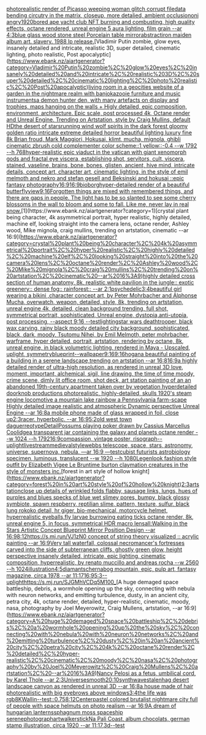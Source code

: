 [photorealistic render of Picasso weeping woman glitch corrupt file](https://www.ebank.nz/aiartgenerator?category=photorealistic%20render%20of%20Picasso%20weeping%20woman%20glitch%20corrupt%20file)[data bending circutry in the matrix, closeup, more detalied, ambient occlusion](https://www.ebank.nz/aiartgenerator?category=data%20bending%20circutry%20in%20the%20matrix%2C%20closeup%2C%20more%20detalied%2C%20ambient%20occlusion)[oni angry](https://www.ebank.nz/aiartgenerator?category=oni%20angry)[1920](https://www.ebank.nz/aiartgenerator?category=1920)[bored ape yacht club NFT burning and combusting, high quality effects, octane rendered, unreal engine 5 aura lighting, film grain --ar 4:3](https://www.ebank.nz/aiartgenerator?category=bored%20ape%20yacht%20club%20NFT%20burning%20and%20combusting%2C%20high%20quality%20effects%2C%20octane%20rendered%2C%20unreal%20engine%205%20aura%20lighting%2C%20film%20grain%20--ar%204%3A3)[blue glass  wood stone steel Porcelain table mirror](https://www.ebank.nz/aiartgenerator?category=blue%20glass%20%20wood%20stone%20steel%20Porcelain%20table%20mirror)[abstract](https://www.ebank.nz/aiartgenerator?category=abstract)[iron maiden album art. slavery. 1988 lp release.](https://www.ebank.nz/aiartgenerator?category=iron%20maiden%20album%20art.%20slavery.%201988%20lp%20release.)[Vladimir Putin zombie, glow eyes, insanely detailed and intricate, realistic 3D, super detailed, cinematic lighting, photo realistic, Post apocalyptic](https://www.ebank.nz/aiartgenerator?category=Vladimir%20Putin%20zombie%2C%20glow%20eyes%2C%20insanely%20detailed%20and%20intricate%2C%20realistic%203D%2C%20super%20detailed%2C%20cinematic%20lighting%2C%20photo%20realistic%2C%20Post%20apocalyptic)[living room in a geocities website of a garden in the nightmare realm with banjokazooie furniture and music instruments](https://www.ebank.nz/aiartgenerator?category=living%20room%20in%20a%20geocities%20website%20of%20a%20garden%20in%20the%20nightmare%20realm%20with%20banjokazooie%20furniture%20and%20music%20instruments)[a demon hunter den, with many artefacts on display and trophies, maps hanging on the walls + Higly detailed, epic composition, environment, architecture. Epic scale, post processed 4k, Octane render and Unreal Engine. Trending on Artstation, style by Craig Mullins, default HD](https://www.ebank.nz/aiartgenerator?category=a%20demon%20hunter%20den%2C%20with%20many%20artefacts%20on%20display%20and%20trophies%2C%20maps%20hanging%20on%20the%20walls%20%2B%20Higly%20detailed%2C%20epic%20composition%2C%20environment%2C%20architecture.%20Epic%20scale%2C%20post%20processed%204k%2C%20Octane%20render%20and%20Unreal%20Engine.%20Trending%20on%20Artstation%2C%20style%20by%20Craig%20Mullins%2C%20default%20HD)[the desert of stars](https://www.ebank.nz/aiartgenerator?category=the%20desert%20of%20stars)[running wind wolf spirits in the dark forest gloomy golden ratio intricate extreme detailed horror beautiful lighting luxury fine 8k Brian froud, Mark Maggiori, Hokusai, klimt, mucha, mignola, ghibli cinematic zbrush cold complementer color scheme::1 yellow::-0.4 --w 1792 --h 768](https://www.ebank.nz/aiartgenerator?category=running%20wind%20wolf%20spirits%20in%20the%20dark%20forest%20gloomy%20golden%20ratio%20intricate%20extreme%20detailed%20horror%20beautiful%20lighting%20luxury%20fine%208k%20Brian%20froud%2C%20Mark%20Maggiori%2C%20Hokusai%2C%20klimt%2C%20mucha%2C%20mignola%2C%20ghibli%20cinematic%20zbrush%20cold%20complementer%20color%20scheme%3A%3A1%20yellow%3A%3A-0.4%20--w%201792%20--h%20768)[hyper-realistic epic viaduct in the vatican with giant xenomorph gods and fractal eye viscera, establishing shot, servitors, cult, viscera, stained, vaseline, brains, bone, bones, glisten, ancient, hive mind, intricate details, concept art, character art, cinematic lighting, in the style of emil melmoth and nekro and stefan gesell and Beksinski and hokusai ::epic fantasy photography](https://www.ebank.nz/aiartgenerator?category=hyper-realistic%20epic%20viaduct%20in%20the%20vatican%20with%20giant%20xenomorph%20gods%20and%20fractal%20eye%20viscera%2C%20establishing%20shot%2C%20servitors%2C%20cult%2C%20viscera%2C%20stained%2C%20vaseline%2C%20brains%2C%20bone%2C%20bones%2C%20glisten%2C%20ancient%2C%20hive%20mind%2C%20intricate%20details%2C%20concept%20art%2C%20character%20art%2C%20cinematic%20lighting%2C%20in%20the%20style%20of%20emil%20melmoth%20and%20nekro%20and%20stefan%20gesell%20and%20Beksinski%20and%20hokusai%20%3A%3Aepic%20fantasy%20photography)[16:9](https://www.ebank.nz/aiartgenerator?category=16%3A9)[16:9](https://www.ebank.nz/aiartgenerator?category=16%3A9)[bioborg](https://www.ebank.nz/aiartgenerator?category=bioborg)[hyper-detailed render of a beautiful butterfly](https://www.ebank.nz/aiartgenerator?category=hyper-detailed%20render%20of%20a%20beautiful%20butterfly)[view](https://www.ebank.nz/aiartgenerator?category=view)[9:16](https://www.ebank.nz/aiartgenerator?category=9%3A16)[Forgotten things are mixed with remembered things, and there are gaps in people. The light has to be so slanted to see some cherry blossoms in the wall to bloom and some to fall. Like me, never lay in real snow.](https://www.ebank.nz/aiartgenerator?category=Forgotten%20things%20are%20mixed%20with%20remembered%20things%2C%20and%20there%20are%20gaps%20in%20people.%20The%20light%20has%20to%20be%20so%20slanted%20to%20see%20some%20cherry%20blossoms%20in%20the%20wall%20to%20bloom%20and%20some%20to%20fall.%20Like%20me%2C%20never%20lay%20in%20real%20snow.)[1](https://www.ebank.nz/aiartgenerator?category=1)[crystal plant being character, 4k asymmetrical portrait, hyper realistic, highly detailed, machine elf, looking straight into the camera lens, octane render, Ashley wood, Mike mignola, craig mullins, trending on artstation, cinematic --ar 16:9](https://www.ebank.nz/aiartgenerator?category=crystal%20plant%20being%20character%2C%204k%20asymmetrical%20portrait%2C%20hyper%20realistic%2C%20highly%20detailed%2C%20machine%20elf%2C%20looking%20straight%20into%20the%20camera%20lens%2C%20octane%20render%2C%20Ashley%20wood%2C%20Mike%20mignola%2C%20craig%20mullins%2C%20trending%20on%20artstation%2C%20cinematic%20--ar%2016%3A9)[highly detailed cross section of human anatomy, 8k, realistic,](https://www.ebank.nz/aiartgenerator?category=highly%20detailed%20cross%20section%20of%20human%20anatomy%2C%208k%2C%20realistic%2C)[white pavilion in the jungle:: exotic greenery:: dense fog:: rainforest:: --ar 2:1](https://www.ebank.nz/aiartgenerator?category=white%20pavilion%20in%20the%20jungle%3A%3A%20exotic%20greenery%3A%3A%20dense%20fog%3A%3A%20rainforest%3A%3A%20--ar%202%3A1)[psychedelic](https://www.ebank.nz/aiartgenerator?category=psychedelic)[3:4](https://www.ebank.nz/aiartgenerator?category=3%3A4)[beautiful girl wearing a bikini ,character concept art, by Peter Mohrbacher and Alphonse Mucha, overwatch, weapon, detailed, style, 8k, trending on artstation, unreal engine 4k, detailed, clean background trending, full shot, symmetrical portrait, sophisticated, Unreal engine, dystopia,anti-utopia, post processing, --aspect 9:16 --test](https://www.ebank.nz/aiartgenerator?category=beautiful%20girl%20wearing%20a%20bikini%20%2Ccharacter%20concept%20art%2C%20by%20Peter%20Mohrbacher%20and%20Alphonse%20Mucha%2C%20overwatch%2C%20weapon%2C%20detailed%2C%20style%2C%208k%2C%20trending%20on%20artstation%2C%20unreal%20engine%204k%2C%20detailed%2C%20clean%20background%20trending%2C%20full%20shot%2C%20symmetrical%20portrait%2C%20sophisticated%2C%20Unreal%20engine%2C%20dystopia%2Canti-utopia%2C%20post%20processing%2C%20--aspect%209%3A16%20--test)[lighting](https://www.ebank.nz/aiartgenerator?category=lighting)[star wars deathtrooper, black wax carving, rainy black moody detailed city background, sophisticated, black, dark, moody, Tsutomu Nihei, by Emil Melmoth, peter mohrbacher, warframe, hyper detailed, portrait, artstation, rendering by octane, 8k, unreal engine, in black volumetric lighting, rendered in Maya - Upscaled, uplight, symmetry](https://www.ebank.nz/aiartgenerator?category=star%20wars%20deathtrooper%2C%20black%20wax%20carving%2C%20rainy%20black%20moody%20detailed%20city%20background%2C%20sophisticated%2C%20black%2C%20dark%2C%20moody%2C%20Tsutomu%20Nihei%2C%20by%20Emil%20Melmoth%2C%20peter%20mohrbacher%2C%20warframe%2C%20hyper%20detailed%2C%20portrait%2C%20artstation%2C%20rendering%20by%20octane%2C%208k%2C%20unreal%20engine%2C%20in%20black%20volumetric%20lighting%2C%20rendered%20in%20Maya%20-%20Upscaled%2C%20uplight%2C%20symmetry)[blue](https://www.ebank.nz/aiartgenerator?category=blue)[print](https://www.ebank.nz/aiartgenerator?category=print)[--wallpaper](https://www.ebank.nz/aiartgenerator?category=--wallpaper)[9:16](https://www.ebank.nz/aiartgenerator?category=9%3A16)[9:16](https://www.ebank.nz/aiartgenerator?category=9%3A16)[hogan](https://www.ebank.nz/aiartgenerator?category=hogan)[a beautiful painting of a building in a serene landscape,trending on artstation --ar 16:8](https://www.ebank.nz/aiartgenerator?category=a%20beautiful%20painting%20of%20a%20building%20in%20a%20serene%20landscape%2Ctrending%20on%20artstation%20--ar%2016%3A8)[16:9](https://www.ebank.nz/aiartgenerator?category=16%3A9)[a highly detailed render of ultra-high resolution, as rendered in unreal 3D love, moment, important, alchemical, sigil, line drawing, the time of time moody, crime scene, dimly lit office room, shot deck, art station painting of an an abandoned 19th-century apartment taken over by vegetation hyperdetailed doorknob productions photorealistic, highly-detailed, skulls 1920's steam engine locomotive a mountain lake rainbow a Pennsylvania farm-scape Highly detailed image realistic and atmospheric Dynamic perspective Unreal Engine --ar 16:8](https://www.ebank.nz/aiartgenerator?category=a%20highly%20detailed%20render%20of%20ultra-high%20resolution%2C%20as%20rendered%20in%20unreal%203D%20love%2C%20moment%2C%20important%2C%20alchemical%2C%20sigil%2C%20line%20drawing%2C%20the%20time%20of%20time%20moody%2C%20crime%20scene%2C%20dimly%20lit%20office%20room%2C%20shot%20deck%2C%20art%20station%20painting%20of%20an%20an%20abandoned%2019th-century%20apartment%20taken%20over%20by%20vegetation%20hyperdetailed%20doorknob%20productions%20photorealistic%2C%20highly-detailed%2C%20skulls%201920%27s%20steam%20engine%20locomotive%20a%20mountain%20lake%20rainbow%20a%20Pennsylvania%20farm-scape%20Highly%20detailed%20image%20realistic%20and%20atmospheric%20Dynamic%20perspective%20Unreal%20Engine%20--ar%2016%3A8)[a mobile phone made of glass wrapped in foil, close up](https://www.ebank.nz/aiartgenerator?category=a%20mobile%20phone%20made%20of%20glass%20wrapped%20in%20foil%2C%20close%20up)[2:3](https://www.ebank.nz/aiartgenerator?category=2%3A3)[racer.  hyperbolic.  --ar 16:9](https://www.ebank.nz/aiartgenerator?category=racer.%20%20hyperbolic.%20%20--ar%2016%3A9)[5:2](https://www.ebank.nz/aiartgenerator?category=5%3A2)[old west town daguerreotype](https://www.ebank.nz/aiartgenerator?category=old%20west%20town%20daguerreotype)[Detail](https://www.ebank.nz/aiartgenerator?category=Detail)[Possums playing poker drawn by Cassius Marcellus Coolidge](https://www.ebank.nz/aiartgenerator?category=Possums%20playing%20poker%20drawn%20by%20Cassius%20Marcellus%20Coolidge)[a transparent jar containing the galaxy,and planets octane render --w 1024 --h 1792](https://www.ebank.nz/aiartgenerator?category=a%20transparent%20jar%20containing%20the%20galaxy%2Cand%20planets%20octane%20render%20--w%201024%20--h%201792)[16:9](https://www.ebank.nz/aiartgenerator?category=16%3A9)[compassion, vintage poster, risograph](https://www.ebank.nz/aiartgenerator?category=compassion%2C%20vintage%20poster%2C%20risograph)[--uplight](https://www.ebank.nz/aiartgenerator?category=--uplight)[livestream](https://www.ebank.nz/aiartgenerator?category=livestream)[medieval](https://www.ebank.nz/aiartgenerator?category=medieval)[style](https://www.ebank.nz/aiartgenerator?category=style)[webbs telescope, space, stars, astronomy, universe, supernova, nebula, —ar 16:9 —test](https://www.ebank.nz/aiartgenerator?category=webbs%20telescope%2C%20space%2C%20stars%2C%20astronomy%2C%20universe%2C%20supernova%2C%20nebula%2C%20%E2%80%94ar%2016%3A9%20%E2%80%94test)[cubist futurists astrobiology specimen, luminous, translucent --w 1920 --h 1080](https://www.ebank.nz/aiartgenerator?category=cubist%20futurists%20astrobiology%20specimen%2C%20luminous%2C%20translucent%20--w%201920%20--h%201080)[Legenlook fashion style outfit by Elizabeth Vigee Le Brun](https://www.ebank.nz/aiartgenerator?category=Legenlook%20fashion%20style%20outfit%20by%20Elizabeth%20Vigee%20Le%20Brun)[time burton claymation creatures in the style of monsters inc.](https://www.ebank.nz/aiartgenerator?category=time%20burton%20claymation%20creatures%20in%20the%20style%20of%20monsters%20inc.)[forest in art style of hollow knight](https://www.ebank.nz/aiartgenerator?category=forest%20in%20art%20style%20of%20hollow%20knight)[2:3](https://www.ebank.nz/aiartgenerator?category=2%3A3)[artstation](https://www.ebank.nz/aiartgenerator?category=artstation)[close up details of wrinkled folds flabby, sausage links, lungs, hues of purples and blues specks of blue wet slimey pores, bumpy, black glossy symbiote, spawn respberry, reptilian slime, pattern, texture, sulfur, black lung rokoko detail, hr giger, bio-mechanical, motorcycle helmet, hyperrealistic eyeballs,fly larvae burrowing eating ticks octane render, 8k, unreal engine 5, in focus, symmetrical HDR macro lens](https://www.ebank.nz/aiartgenerator?category=close%20up%20details%20of%20wrinkled%20folds%20flabby%2C%20sausage%20links%2C%20lungs%2C%20hues%20of%20purples%20and%20blues%20specks%20of%20blue%20wet%20slimey%20pores%2C%20bumpy%2C%20black%20glossy%20symbiote%2C%20spawn%20respberry%2C%20reptilian%20slime%2C%20pattern%2C%20texture%2C%20sulfur%2C%20black%20lung%20rokoko%20detail%2C%20hr%20giger%2C%20bio-mechanical%2C%20motorcycle%20helmet%2C%20hyperrealistic%20eyeballs%2Cfly%20larvae%20burrowing%20eating%20ticks%20octane%20render%2C%208k%2C%20unreal%20engine%205%2C%20in%20focus%2C%20symmetrical%20HDR%20macro%20lens)[all:Walking in the Stars Artistic Concept Blueprint Mirror Position Design --ar 16:9](https://www.ebank.nz/aiartgenerator?category=all%3AWalking%20in%20the%20Stars%20Artistic%20Concept%20Blueprint%20Mirror%20Position%20Design%20--ar%2016%3A9)[8:12](https://www.ebank.nz/aiartgenerator?category=8%3A12)[https://s.mj.run/VJ1zN0  concept of string theory visualized :: acrylic painting --ar 16:9](https://www.ebank.nz/aiartgenerator?category=https%3A//s.mj.run/VJ1zN0%20%20concept%20of%20string%20theory%20visualized%20%3A%3A%20acrylic%20painting%20--ar%2016%3A9)[Very tall waterfall, colossal necromancer's fortresses carved into the side of subterranean cliffs, ghostly green glow, height perspective insanely detailed, intricate, epic lighting, cinematic composition, hyperrealistic, by renato muccillo and andreas rocha  --w 2560 --h 1024](https://www.ebank.nz/aiartgenerator?category=Very%20tall%20waterfall%2C%20colossal%20necromancer%27s%20fortresses%20carved%20into%20the%20side%20of%20subterranean%20cliffs%2C%20ghostly%20green%20glow%2C%20height%20perspective%20insanely%20detailed%2C%20intricate%2C%20epic%20lighting%2C%20cinematic%20composition%2C%20hyperrealistic%2C%20by%20renato%20muccillo%20and%20andreas%20rocha%20%20--w%202560%20--h%201024)[illustration](https://www.ebank.nz/aiartgenerator?category=illustration)[4:5](https://www.ebank.nz/aiartgenerator?category=4%3A5)[diamants](https://www.ebank.nz/aiartgenerator?category=diamants)[chernabog mountain, epic, pulp art, fantasy magazine, circa 1978 --ar 11:17](https://www.ebank.nz/aiartgenerator?category=chernabog%20mountain%2C%20epic%2C%20pulp%20art%2C%20fantasy%20magazine%2C%20circa%201978%20--ar%2011%3A17)[16:9](https://www.ebank.nz/aiartgenerator?category=16%3A9)[5:3](https://www.ebank.nz/aiartgenerator?category=5%3A3)[--uplight](https://www.ebank.nz/aiartgenerator?category=--uplight)[<https://s.mj.run/SJGMhVCDq5M>](https://www.ebank.nz/aiartgenerator?category=%3Chttps%3A//s.mj.run/SJGMhVCDq5M%3E)[100_](https://www.ebank.nz/aiartgenerator?category=100_)[A huge demaged space battleship, debris, a wormhole opening up the sky, connecting with nebula with neuron networks, and emitting turbulence, dusty, in an ancient city, petra city, 4k, octane render, detailed, hyper-realistic, cinematic, moody, nasa, photography by Joel Meyerowitz, Craig Mullens, artstation, --ar 16:9](https://www.ebank.nz/aiartgenerator?category=A%20huge%20demaged%20space%20battleship%2C%20debris%2C%20a%20wormhole%20opening%20up%20the%20sky%2C%20connecting%20with%20nebula%20with%20neuron%20networks%2C%20and%20emitting%20turbulence%2C%20dusty%2C%20in%20an%20ancient%20city%2C%20petra%20city%2C%204k%2C%20octane%20render%2C%20detailed%2C%20hyper-realistic%2C%20cinematic%2C%20moody%2C%20nasa%2C%20photography%20by%20Joel%20Meyerowitz%2C%20Craig%20Mullens%2C%20artstation%2C%20--ar%2016%3A9)[Nancy Pelosi as a fetus, umbilical cord, by Karel Thole  --ar 2:3](https://www.ebank.nz/aiartgenerator?category=Nancy%20Pelosi%20as%20a%20fetus%2C%20umbilical%20cord%2C%20by%20Karel%20Thole%20%20--ar%202%3A3)[Universe](https://www.ebank.nz/aiartgenerator?category=Universe)[smooth](https://www.ebank.nz/aiartgenerator?category=smooth)[20:10](https://www.ebank.nz/aiartgenerator?category=20%3A10)[synthwave](https://www.ebank.nz/aiartgenerator?category=synthwave)[stalenhag desert landscape canyon as rendered in unreal 3D   --ar 16:8](https://www.ebank.nz/aiartgenerator?category=stalenhag%20desert%20landscape%20canyon%20as%20rendered%20in%20unreal%203D%20%20%20--ar%2016%3A8)[a house made of hair photorealistic with big eyebrows above windows](https://www.ebank.nz/aiartgenerator?category=a%20house%20made%20of%20hair%20photorealistic%20with%20big%20eyebrows%20above%20windows)[3:4](https://www.ebank.nz/aiartgenerator?category=3%3A4)[the life was rgb](https://www.ebank.nz/aiartgenerator?category=the%20life%20was%20rgb)[8K](https://www.ebank.nz/aiartgenerator?category=8K)[Wallin](https://www.ebank.nz/aiartgenerator?category=Wallin)[--test](https://www.ebank.nz/aiartgenerator?category=--test)[::0.75](https://www.ebank.nz/aiartgenerator?category=%3A%3A0.75)[8:12](https://www.ebank.nz/aiartgenerator?category=8%3A12)[Center](https://www.ebank.nz/aiartgenerator?category=Center)[pastel colored brutalist nightmare city full of people with space helmuts on photo realism --ar 16:9](https://www.ebank.nz/aiartgenerator?category=pastel%20colored%20brutalist%20nightmare%20city%20full%20of%20people%20with%20space%20helmuts%20on%20photo%20realism%20--ar%2016%3A9)[A dream of hungarian lanterns](https://www.ebank.nz/aiartgenerator?category=A%20dream%20of%20hungarian%20lanterns)[sphagnum moss spaceship serene](https://www.ebank.nz/aiartgenerator?category=sphagnum%20moss%20spaceship%20serene)[photograph](https://www.ebank.nz/aiartgenerator?category=photograph)[art](https://www.ebank.nz/aiartgenerator?category=art)[walker](https://www.ebank.nz/aiartgenerator?category=walker)[stick](https://www.ebank.nz/aiartgenerator?category=stick)[Na Pali Coast, album chocolats, german stamp illustration, circa 1920 --ar 11:17](https://www.ebank.nz/aiartgenerator?category=Na%20Pali%20Coast%2C%20album%20chocolats%2C%20german%20stamp%20illustration%2C%20circa%201920%20--ar%2011%3A17)[,3d](https://www.ebank.nz/aiartgenerator?category=%2C3d)[--test](https://www.ebank.nz/aiartgenerator?category=--test)